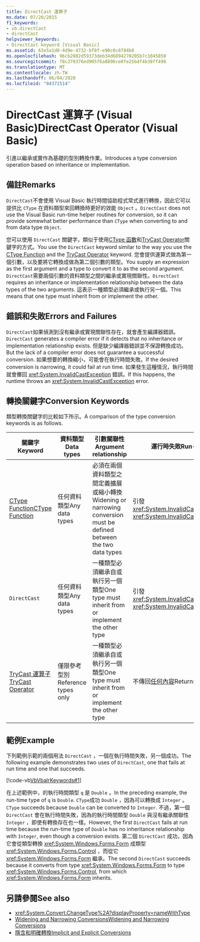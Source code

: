 ```yaml
---
title: DirectCast 運算子
ms.date: 07/20/2015
f1_keywords:
- vb.directCast
- directCast
helpviewer_keywords:
- DirectCast keyword [Visual Basic]
ms.assetid: 63e5a1d0-4d9e-4732-bf8f-e90c0c8784b8
ms.openlocfilehash: 96cb2082d59373deb34d6894270205b7c1045850
ms.sourcegitcommit: f8c270376ed905f6a8896ce0fe25b4f4b38ff498
ms.translationtype: MT
ms.contentlocale: zh-TW
ms.lasthandoff: 06/04/2020
ms.locfileid: "84371514"
---
```

# <a name="directcast-operator-visual-basic"></a><span data-ttu-id="93dc7-102">DirectCast 運算子 (Visual Basic)</span><span class="sxs-lookup"><span data-stu-id="93dc7-102">DirectCast Operator (Visual Basic)</span></span>
<span data-ttu-id="93dc7-103">引進以繼承或實作為基礎的型別轉換作業。</span><span class="sxs-lookup"><span data-stu-id="93dc7-103">Introduces a type conversion operation based on inheritance or implementation.</span></span>  
  
## <a name="remarks"></a><span data-ttu-id="93dc7-104">備註</span><span class="sxs-lookup"><span data-stu-id="93dc7-104">Remarks</span></span>  
 <span data-ttu-id="93dc7-105">`DirectCast`不會使用 Visual Basic 執行時間協助程式常式進行轉換，因此它可以提供比 `CType` 在資料類型來回轉換時更好的效能 `Object` 。</span><span class="sxs-lookup"><span data-stu-id="93dc7-105">`DirectCast` does not use the Visual Basic run-time helper routines for conversion, so it can provide somewhat better performance than `CType` when converting to and from data type `Object`.</span></span>  
  
 <span data-ttu-id="93dc7-106">您可以使用 `DirectCast` 關鍵字，類似于使用[CType 函數](../functions/ctype-function.md)和[TryCast Operator](trycast-operator.md)關鍵字的方式。</span><span class="sxs-lookup"><span data-stu-id="93dc7-106">You use the `DirectCast` keyword similar to the way you use the [CType Function](../functions/ctype-function.md) and the [TryCast Operator](trycast-operator.md) keyword.</span></span> <span data-ttu-id="93dc7-107">您會提供運算式做為第一個引數，以及要將它轉換成做為第二個引數的類型。</span><span class="sxs-lookup"><span data-stu-id="93dc7-107">You supply an expression as the first argument and a type to convert it to as the second argument.</span></span> <span data-ttu-id="93dc7-108">`DirectCast`需要兩個引數的資料類型之間的繼承或實現關聯性。</span><span class="sxs-lookup"><span data-stu-id="93dc7-108">`DirectCast` requires an inheritance or implementation relationship between the data types of the two arguments.</span></span> <span data-ttu-id="93dc7-109">這表示一種類型必須繼承或執行另一個。</span><span class="sxs-lookup"><span data-stu-id="93dc7-109">This means that one type must inherit from or implement the other.</span></span>  
  
## <a name="errors-and-failures"></a><span data-ttu-id="93dc7-110">錯誤和失敗</span><span class="sxs-lookup"><span data-stu-id="93dc7-110">Errors and Failures</span></span>  
 <span data-ttu-id="93dc7-111">`DirectCast`如果偵測到沒有繼承或實現關聯性存在，就會產生編譯器錯誤。</span><span class="sxs-lookup"><span data-stu-id="93dc7-111">`DirectCast` generates a compiler error if it detects that no inheritance or implementation relationship exists.</span></span> <span data-ttu-id="93dc7-112">但是缺少編譯器錯誤並不保證轉換成功。</span><span class="sxs-lookup"><span data-stu-id="93dc7-112">But the lack of a compiler error does not guarantee a successful conversion.</span></span> <span data-ttu-id="93dc7-113">如果想要的轉換縮小，可能會在執行時間失敗。</span><span class="sxs-lookup"><span data-stu-id="93dc7-113">If the desired conversion is narrowing, it could fail at run time.</span></span> <span data-ttu-id="93dc7-114">如果發生這種情況，執行時間就會擲回 <xref:System.InvalidCastException> 錯誤。</span><span class="sxs-lookup"><span data-stu-id="93dc7-114">If this happens, the runtime throws an <xref:System.InvalidCastException> error.</span></span>  
  
## <a name="conversion-keywords"></a><span data-ttu-id="93dc7-115">轉換關鍵字</span><span class="sxs-lookup"><span data-stu-id="93dc7-115">Conversion Keywords</span></span>  
 <span data-ttu-id="93dc7-116">類型轉換關鍵字的比較如下所示。</span><span class="sxs-lookup"><span data-stu-id="93dc7-116">A comparison of the type conversion keywords is as follows.</span></span>  
  
|<span data-ttu-id="93dc7-117">關鍵字</span><span class="sxs-lookup"><span data-stu-id="93dc7-117">Keyword</span></span>|<span data-ttu-id="93dc7-118">資料類型</span><span class="sxs-lookup"><span data-stu-id="93dc7-118">Data types</span></span>|<span data-ttu-id="93dc7-119">引數關聯性</span><span class="sxs-lookup"><span data-stu-id="93dc7-119">Argument relationship</span></span>|<span data-ttu-id="93dc7-120">運行時失敗</span><span class="sxs-lookup"><span data-stu-id="93dc7-120">Run-time failure</span></span>|  
|---|---|---|---|  
|[<span data-ttu-id="93dc7-121">CType Function</span><span class="sxs-lookup"><span data-stu-id="93dc7-121">CType Function</span></span>](../functions/ctype-function.md)|<span data-ttu-id="93dc7-122">任何資料類型</span><span class="sxs-lookup"><span data-stu-id="93dc7-122">Any data types</span></span>|<span data-ttu-id="93dc7-123">必須在兩個資料類型之間定義擴展或縮小轉換</span><span class="sxs-lookup"><span data-stu-id="93dc7-123">Widening or narrowing conversion must be defined between the two data types</span></span>|<span data-ttu-id="93dc7-124">引發<xref:System.InvalidCastException></span><span class="sxs-lookup"><span data-stu-id="93dc7-124">Throws <xref:System.InvalidCastException></span></span>|  
|`DirectCast`|<span data-ttu-id="93dc7-125">任何資料類型</span><span class="sxs-lookup"><span data-stu-id="93dc7-125">Any data types</span></span>|<span data-ttu-id="93dc7-126">一種類型必須繼承自或執行另一個類型</span><span class="sxs-lookup"><span data-stu-id="93dc7-126">One type must inherit from or implement the other type</span></span>|<span data-ttu-id="93dc7-127">引發<xref:System.InvalidCastException></span><span class="sxs-lookup"><span data-stu-id="93dc7-127">Throws <xref:System.InvalidCastException></span></span>|  
|[<span data-ttu-id="93dc7-128">TryCast 運算子</span><span class="sxs-lookup"><span data-stu-id="93dc7-128">TryCast Operator</span></span>](trycast-operator.md)|<span data-ttu-id="93dc7-129">僅限參考型別</span><span class="sxs-lookup"><span data-stu-id="93dc7-129">Reference types only</span></span>|<span data-ttu-id="93dc7-130">一種類型必須繼承自或執行另一個類型</span><span class="sxs-lookup"><span data-stu-id="93dc7-130">One type must inherit from or implement the other type</span></span>|<span data-ttu-id="93dc7-131">不傳回[任何內容](../nothing.md)</span><span class="sxs-lookup"><span data-stu-id="93dc7-131">Returns [Nothing](../nothing.md)</span></span>|  
  
## <a name="example"></a><span data-ttu-id="93dc7-132">範例</span><span class="sxs-lookup"><span data-stu-id="93dc7-132">Example</span></span>  
 <span data-ttu-id="93dc7-133">下列範例示範的兩個用法 `DirectCast` ，一個在執行時間失敗，另一個成功。</span><span class="sxs-lookup"><span data-stu-id="93dc7-133">The following example demonstrates two uses of `DirectCast`, one that fails at run time and one that succeeds.</span></span>  
  
 [!code-vb[VbVbalrKeywords#1](~/samples/snippets/visualbasic/VS_Snippets_VBCSharp/VbVbalrKeywords/VB/Class1.vb#1)]  
  
 <span data-ttu-id="93dc7-134">在上述範例中，的執行時間類型 `q` 是 `Double` 。</span><span class="sxs-lookup"><span data-stu-id="93dc7-134">In the preceding example, the run-time type of `q` is `Double`.</span></span> <span data-ttu-id="93dc7-135">`CType`成功 `Double` ，因為可以轉換成 `Integer` 。</span><span class="sxs-lookup"><span data-stu-id="93dc7-135">`CType` succeeds because `Double` can be converted to `Integer`.</span></span> <span data-ttu-id="93dc7-136">不過，第一個 `DirectCast` 會在執行時間失敗，因為的執行時間類型 `Double` 與沒有繼承關聯性 `Integer` ，即使有轉換存在也一樣。</span><span class="sxs-lookup"><span data-stu-id="93dc7-136">However, the first `DirectCast` fails at run time because the run-time type of `Double` has no inheritance relationship with `Integer`, even though a conversion exists.</span></span> <span data-ttu-id="93dc7-137">第二個 `DirectCast` 成功，因為它會從類型轉換 <xref:System.Windows.Forms.Form> 成類型 <xref:System.Windows.Forms.Control> ，而從它 <xref:System.Windows.Forms.Form> 繼承。</span><span class="sxs-lookup"><span data-stu-id="93dc7-137">The second `DirectCast` succeeds because it converts from type <xref:System.Windows.Forms.Form> to type <xref:System.Windows.Forms.Control>, from which <xref:System.Windows.Forms.Form> inherits.</span></span>  
  
## <a name="see-also"></a><span data-ttu-id="93dc7-138">另請參閱</span><span class="sxs-lookup"><span data-stu-id="93dc7-138">See also</span></span>

- <xref:System.Convert.ChangeType%2A?displayProperty=nameWithType>
- [<span data-ttu-id="93dc7-139">Widening and Narrowing Conversions</span><span class="sxs-lookup"><span data-stu-id="93dc7-139">Widening and Narrowing Conversions</span></span>](../../programming-guide/language-features/data-types/widening-and-narrowing-conversions.md)
- [<span data-ttu-id="93dc7-140">隱含和明確轉換</span><span class="sxs-lookup"><span data-stu-id="93dc7-140">Implicit and Explicit Conversions</span></span>](../../programming-guide/language-features/data-types/implicit-and-explicit-conversions.md)
